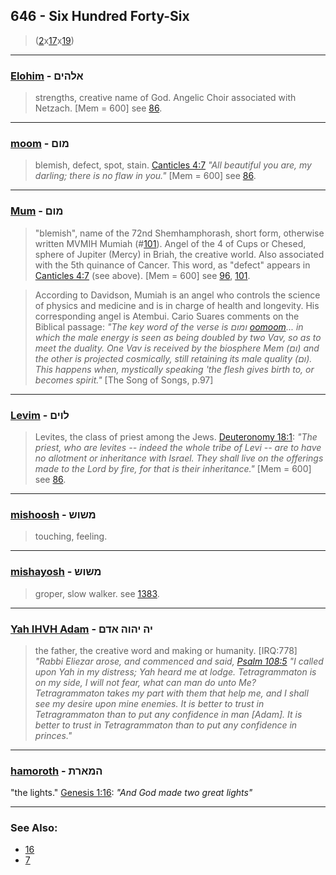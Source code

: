 ## 646 - Six Hundred Forty-Six
> ([2](2)x[17](17)x[19](19))

---

### [Elohim](/keys/ALHIMf) - אלהים
> strengths, creative name of God. Angelic Choir associated with Netzach. [Mem = 600] see [86](86).

---

### [moom](/keys/MVMf) - מום
> blemish, defect, spot, stain. [Canticles 4:7](http://biblehub.com/songs/4-7.htm) *"All beautiful you are, my darling; there is no flaw in you."* [Mem = 600] see [86](86).

---

### [Mum](/keys/MVMf) - מום
> "blemish", name of the 72nd Shemhamphorash, short form, otherwise written MVMIH Mumiah (#[101](101)). Angel of the 4 of Cups or Chesed, sphere of Jupiter (Mercy) in Briah, the creative world. Also associated with the 5th quinance of Cancer. This word, as "defect" appears in [Canticles 4:7](http://biblehub.com/songs/4-7.htm) (see above). [Mem = 600] see [96](96), [101](101).

> According to Davidson, Mumiah is an angel who controls the science of physics and medicine and is in charge of health and longevity. His corresponding angel is Atembui. Cario Suares comments on the Biblical passage: *"The key word of the verse is ומום [oomoom](/keys/VMVM)... in which the male energy is seen as being doubled by two Vav, so as to meet the duality. One Vav is received by the biosphere Mem (ום) and the other is projected cosmically, still retaining its male quality (ום). This happens when, mystically speaking 'the flesh gives birth to, or becomes spirit."* [The Song of Songs, p.97]

---

### [Levim](/keys/LVIMf) - לוים
> Levites, the class of priest among the Jews. [Deuteronomy 18:1](http://biblehub.com/deuteronomy/18-1.htm): *"The priest, who are levites -- indeed the whole tribe of Levi -- are to have no allotment or inheritance with Israel. They shall live on the offerings made to the Lord by fire, for that is their inheritance."* [Mem = 600] see [86](86).

---

### [mishoosh](/keys/MShVSh) - משוש
> touching, feeling.

---

### [mishayosh](/keys/MShVSh) - משוש
> groper, slow walker. see [1383](1383).

---

### [Yah IHVH Adam](/keys/IH.IHVH.ADMf) - יה יהוה אדם
> the father, the creative word and making or humanity. [IRQ:778] *"Rabbi Eliezar arose, and commenced and said, [Psalm 108:5](http://biblehub.com/psalms/108-5.htm) "I called upon Yah in my distress; Yah heard me at lodge. Tetragrammaton is on my side, I will not fear, what can man do unto Me? Tetragrammaton takes my part with them that help me, and I shall see my desire upon mine enemies. It is better to trust in Tetragrammaton than to put any confidence in man [Adam]. It is better to trust in Tetragrammaton than to put any confidence in princes."*

---

### [hamoroth](/keys/HMARTh) - המארת
"the lights." [Genesis 1:16](http://biblehub.com/genesis/1-16.htm): *"And God made two great lights"*

---

### See Also:

- [16](16)
- [7](7)
